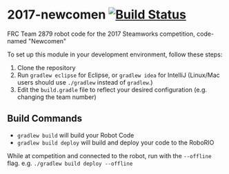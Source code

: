 # 2017-newcomen [![Build Status](https://travis-ci.org/frc2879/2017-newcomen.svg?branch=master)](https://travis-ci.org/frc2879/2017-newcomen)
FRC Team 2879 robot code for the 2017 Steamworks competition, code-named "Newcomen"

To set up this module in your development environment, follow these steps:

1. Clone the repository  
2. Run `gradlew eclipse` for Eclipse, or `gradlew idea` for IntelliJ (Linux/Mac users should use `./gradlew` instead of `gradlew`.)  
3. Edit the `build.gradle` file to reflect your desired configuration (e.g. changing the team number)  

## Build Commands
- ```gradlew build``` will build your Robot Code
- ```gradlew build deploy``` will build and deploy your code to the RoboRIO

While at competition and connected to the robot, run with the `--offline` flag. e.g. `./gradlew build deploy --offline`